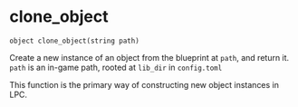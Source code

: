 # clone_object

`object clone_object(string path)`

Create a new instance of an object from the blueprint at `path`,
and return it. `path` is an in-game path, rooted at `lib_dir` in `config.toml`

This function is the primary way of constructing new object instances in LPC.
